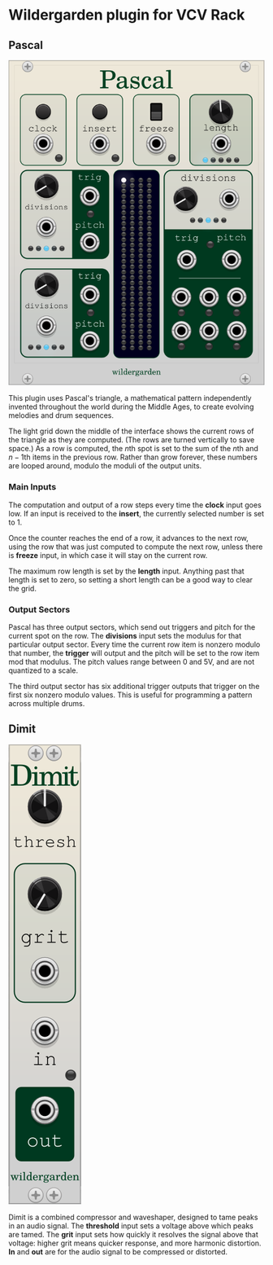 # Wildergarden plugin for VCV Rack

## Pascal

<img src="img/Pascal.png">

This plugin uses Pascal's triangle, a mathematical pattern independently invented throughout the world during the Middle
Ages, to create evolving melodies and drum sequences.

The light grid down the middle of the interface shows the current rows of the triangle as they are computed. (The rows
are turned vertically to save space.) As a row is computed, the $n$th spot is set to the sum of the $n$th and $n-1$th
items in the previous row. Rather than grow forever, these numbers are looped around, modulo the moduli of the output
units.

### Main Inputs

The computation and output of a row steps every time the **clock** input goes low. If an input is received to the 
**insert**, the currently selected number is set to 1.

Once the counter reaches the end of a row, it advances to the next row, using the row that was just computed to compute
the next row, unless there is **freeze** input, in which case it will stay on the current row.

The maximum row length is set by the **length** input. Anything past that length is set to zero, so setting a short
length can be a good way to clear the grid.

### Output Sectors

Pascal has three output sectors, which send out triggers and pitch for the current spot on the row. The **divisions**
input sets the modulus for that particular output sector. Every time the current row item is nonzero modulo that number,
the **trigger** will output and the pitch will be set to the row item mod that modulus. The pitch values range between
0 and 5V, and are not quantized to a scale.

The third output sector has six additional trigger outputs that trigger on the first six nonzero modulo values. This is
useful for programming a pattern across multiple drums.

## Dimit

<img src="img/Dimit.png">

Dimit is a combined compressor and waveshaper, designed to tame peaks in an audio signal. The **threshold** input sets a
voltage above which peaks are tamed. The **grit** input sets how quickly it resolves the signal above that voltage: 
higher grit means quicker response, and more harmonic distortion. **In** and **out** are for the audio signal to be
compressed or distorted.
